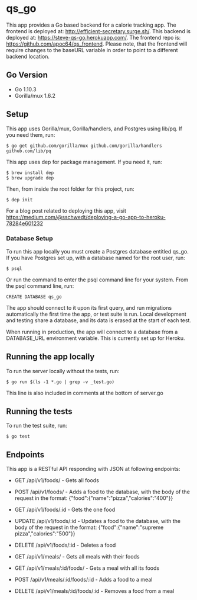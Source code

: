 # qs_go

This app provides a Go based backend for a calorie tracking app. The frontend is deployed at: http://efficient-secretary.surge.sh/. This backend is deployed at: https://steve-qs-go.herokuapp.com/. The frontend repo is: https://github.com/apoc64/qs_frontend. Please note, that the frontend will require changes to the baseURL variable in order to point to a different backend location.

## Go Version

* Go 1.10.3
* Gorilla/mux 1.6.2

## Setup

This app uses Gorilla/mux, Gorilla/handlers, and Postgres using lib/pq. If you need them, run:

``` $ go get github.com/gorilla/mux github.com/gorilla/handlers github.com/lib/pq ```

This app uses dep for package management. If you need it, run:

```
$ brew install dep
$ brew upgrade dep
```

Then, from inside the root folder for this project, run:

``` $ dep init ```

For a blog post related to deploying this app, visit https://medium.com/@sschwedt/deploying-a-go-app-to-heroku-78284e601232

### Database Setup

To run this app locally you must create a Postgres database entitled qs_go. If you have Postgres set up, with a database named for the root user, run:

``` $ psql ```

Or run the command to enter the psql command line for your system. From the psql command line, run:

``` CREATE DATABASE qs_go ```

The app should connect to it upon its first query, and run migrations automatically the first time the app, or test suite is run. Local development and testing share a database, and its data is erased at the start of each test.

When running in production, the app will connect to a database from a DATABASE_URL environment variable. This is currently set up for Heroku.

## Running the app locally

To run the server locally without the tests, run:

``` $ go run $(ls -1 *.go | grep -v _test.go) ```

This line is also included in comments at the bottom of server.go

## Running the tests

To run the test suite, run:

``` $ go test ```

## Endpoints

This app is a RESTful API responding with JSON at following endpoints:

* GET /api/v1/foods/ - Gets all foods

* POST /api/v1/foods/ - Adds a food to the database, with the body of the request in the format: {"food":{"name":"pizza","calories":"400"}}

* GET /api/v1/foods/:id - Gets the one food

* UPDATE /api/v1/foods/:id - Updates a food to the database, with the body of the request in the format: {"food":{"name":"supreme pizza","calories":"500"}}

* DELETE /api/v1/foods/:id - Deletes a food

* GET /api/v1/meals/ - Gets all meals with their foods

* GET /api/v1/meals/:id/foods/ - Gets a meal with all its foods

* POST /api/v1/meals/:id/foods/:id - Adds a food to a meal

* DELETE /api/v1/meals/:id/foods/:id - Removes a food from a meal
